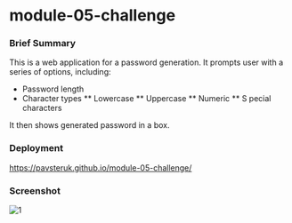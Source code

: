 # module-05-challenge

### Brief Summary
This is a web application for a password generation. 
It prompts user with a series of options, including:
* Password length
* Character types
** Lowercase
** Uppercase
** Numeric
** S pecial characters
      
It then shows generated password in a box. 

### Deployment
https://pavsteruk.github.io/module-05-challenge/

### Screenshot
![1](https://user-images.githubusercontent.com/48164207/204135528-ad366d56-8f42-4486-9a5f-31ed89680299.png)
